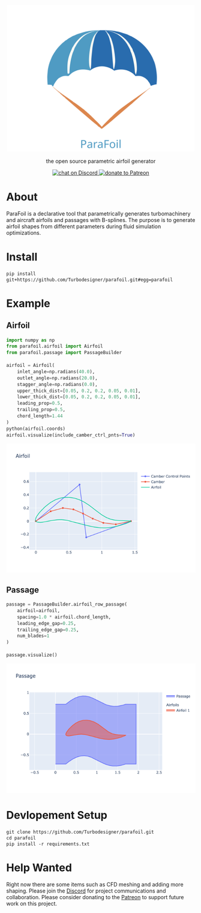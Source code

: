 <p align="center">
    <img src="./assets/logo.svg" alt="drawing" width="500"/>
</p>

<p align="center">the open source parametric airfoil generator</p>

<p align="center">
    <a href="https://discord.gg/H7qRauGkQ6">
        <img src="https://img.shields.io/discord/913193916885524552?logo=discord"
            alt="chat on Discord">
    </a>
    <a href="https://www.patreon.com/turbodesigner">
        <img src="https://img.shields.io/badge/dynamic/json?color=%23e85b46&label=Patreon&query=data.attributes.patron_count&suffix=%20patrons&url=https%3A%2F%2Fwww.patreon.com%2Fapi%2Fcampaigns%2F9860430"
            alt="donate to Patreon">
    </a>
</p>



# About
ParaFoil is a declarative tool that parametrically generates turbomachinery and aircraft airfoils and passages with B-splines. The purpose is to generate airfoil shapes from different parameters during fluid simulation optimizations.


# Install
```
pip install git+https://github.com/Turbodesigner/parafoil.git#egg=parafoil
```

# Example

## Airfoil
```python
import numpy as np
from parafoil.airfoil import Airfoil
from parafoil.passage import PassageBuilder

airfoil = Airfoil(
    inlet_angle=np.radians(40.0),
    outlet_angle=np.radians(20.0),
    stagger_angle=np.radians(0.0),
    upper_thick_dist=[0.05, 0.2, 0.2, 0.05, 0.01],
    lower_thick_dist=[0.05, 0.2, 0.2, 0.05, 0.01],
    leading_prop=0.5,
    trailing_prop=0.5,
    chord_length=1.44
)
python(airfoil.coords)
airfoil.visualize(include_camber_ctrl_pnts=True)
```
![Airfoil](./assets/airfoil.png)

## Passage
```python
passage = PassageBuilder.airfoil_row_passage(
    airfoil=airfoil,
    spacing=1.0 * airfoil.chord_length,
    leading_edge_gap=0.25,
    trailing_edge_gap=0.25,
    num_blades=1
)

passage.visualize()
```

![Passage](./assets/passage.png)


# Devlopement Setup
```
git clone https://github.com/Turbodesigner/parafoil.git
cd parafoil
pip install -r requirements.txt
```

# Help Wanted
Right now there are some items such as CFD meshing and adding more shaping. Please join the [Discord](https://discord.gg/H7qRauGkQ6) for project communications and collaboration. Please consider donating to the [Patreon](https://www.patreon.com/turbodesigner) to support future work on this project.

